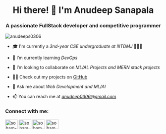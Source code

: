 <h1 align="center">Hi there! 👋 I'm Anudeep Sanapala</h1>
<h3 align="center">A passionate FullStack developer and competitive programmer</h3>

<p align="left"> <img src="https://komarev.com/ghpvc/?username=anudeep&label=Profile%20views&color=0e75b6&style=flat" alt="anudeeps0306" /> </p>

- 🎓 I'm currently a *3nd-year CSE undergraduate at IIITDMJ* 🧑🏻‍💻

- 🌱 I’m currently learning *DevOps*

- 👯 I’m looking to collaborate on *ML/AL Projects and MERN stack projects*

- 👨‍💻 Check out my projects on [GitHub](https://github.com/anudeeps0306)

- 💬 Ask me about *Web Development and ML/AI*

- 📫 You can reach me at *anudeep0306@gmail.com*

<h3 align="left">Connect with me:</h3>
<p align="left">
<a href="https://www.linkedin.com/in/anudeep0306/" target="blank"><img align="center" src="https://raw.githubusercontent.com/rahuldkjain/github-profile-readme-generator/master/src/images/icons/Social/linked-in-alt.svg" alt="soham-sarode-9b243b222" height="30" width="40" /></a>
<a href="https://www.codechef.com/users/anudeep_s_0306" target="blank"><img align="center" src="https://cdn.jsdelivr.net/npm/simple-icons@3.1.0/icons/codechef.svg" alt="soham2312" height="30" width="40" /></a>
<a href="https://codeforces.com/profile/anudeeps0306" target="blank"><img align="center" src="https://raw.githubusercontent.com/rahuldkjain/github-profile-readme-generator/master/src/images/icons/Social/codeforces.svg" alt="soham2312" height="30" width="40" /></a>
<a href="https://leetcode.com/anudeep0306/" target="blank"><img align="center" src="https://raw.githubusercontent.com/rahuldkjain/github-profile-readme-generator/master/src/images/icons/Social/leet-code.svg" alt="soham2312" height="30" width="40" /></a>
</p>
